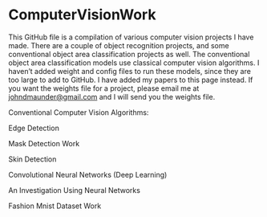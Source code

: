 # ComputerVisionWork

This GitHub file is a compilation of various computer vision projects I have made. There are a couple of object recognition projects, and some conventional object area classification projects as well. The conventional object area classification models use classical computer vision algorithms. I haven’t added weight and config files to run these models, since they are too large to add to GitHub. I have added my papers to this page instead. If you want the weights file for a project, please email me at johndmaunder@gmail.com and I will send you the weights file. 

Conventional Computer Vision Algorithms:

Edge Detection 

Mask Detection Work 

Skin Detection 


Convolutional Neural Networks (Deep Learning)

An Investigation Using Neural Networks 

Fashion Mnist Dataset Work 
